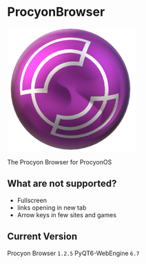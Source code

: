 # ProcyonBrowser
![ProcyonBrowser Logo](https://github.com/ProcyonOS/ProcyonBrowser/blob/main/ProcyonBrowser.png)

The Procyon Browser for ProcyonOS

## What are not supported?
* Fullscreen
* links opening in new tab
* Arrow keys in few sites and games

## Current Version
Procyon Browser `1.2.5`
PyQT6-WebEngine `6.7`